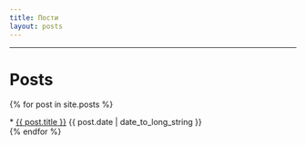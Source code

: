 ```yaml
---
title: Пости
layout: posts
---
```


-----

# Posts

{% for post in site.posts %}
<article>
   * <a href="{{ post.url }}">{{ post.title }}</a> <time datetime="{{ post.date | date: "%Y-%m-%d" }}">{{ post.date | date_to_long_string }}</time>
</article>
{% endfor %}